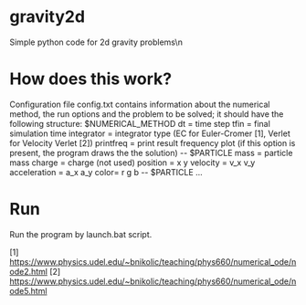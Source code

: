 # gravity2d
Simple python code for 2d gravity problems\n

# How does this work?
Configuration file config.txt contains information about the numerical method, the run options and the problem to be solved; it should have the following structure:
$NUMERICAL_METHOD
dt = time step
tfin = final simulation time
integrator = integrator type (EC for Euler-Cromer [1], Verlet for Velocity Verlet [2])
printfreq = print result frequency
plot (if this option is present, the program draws the the solution)
\--
$PARTICLE
mass = particle mass
charge = charge (not used)
position = x y
velocity = v_x v_y
acceleration = a_x a_y
color= r g b
\--
$PARTICLE 
...

# Run
Run the program by launch.bat script.

[1] https://www.physics.udel.edu/~bnikolic/teaching/phys660/numerical_ode/node2.html
[2] https://www.physics.udel.edu/~bnikolic/teaching/phys660/numerical_ode/node5.html
